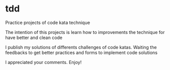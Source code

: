 # tdd
Practice projects of code kata technique

The intention of this projects is learn how to improvements the technique for have better and clean code

I publish my solutions of differents challenges of code katas. Waiting the feedbacks to get better practices and forms 
to implement code solutions

I appreciated your comments. Enjoy!
